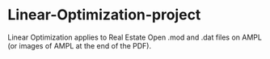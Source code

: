 # Linear-Optimization-project
Linear Optimization applies to Real Estate
Open .mod and .dat files on AMPL (or images of AMPL at the end of the PDF). 
